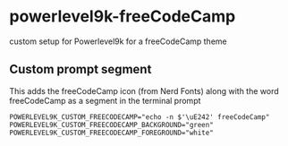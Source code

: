 # powerlevel9k-freeCodeCamp
custom setup for Powerlevel9k for a freeCodeCamp theme

## Custom prompt segment

This adds the freeCodeCamp icon (from Nerd Fonts) along with the word freeCodeCamp as a segment in the terminal prompt

```
POWERLEVEL9K_CUSTOM_FREECODECAMP="echo -n $'\uE242' freeCodeCamp"
POWERLEVEL9K_CUSTOM_FREECODECAMP_BACKGROUND="green"
POWERLEVEL9K_CUSTOM_FREECODECAMP_FOREGROUND="white"
```
